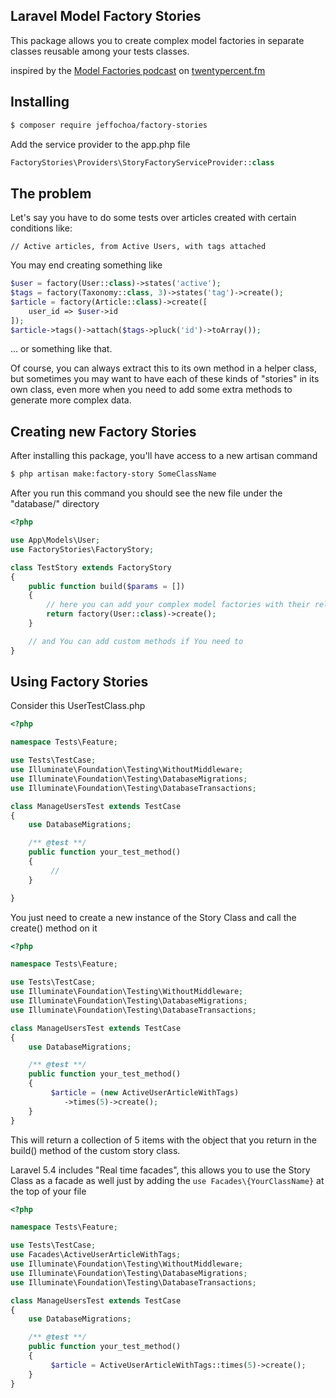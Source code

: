 ## Laravel Model Factory Stories ##
This package allows you to create complex model factories in separate classes reusable among your tests classes.

inspired by the [Model Factories podcast](http://twentypercent.fm/model-factories) on [twentypercent.fm](http://twentypercent.fm)

## Installing ##

```bash
$ composer require jeffochoa/factory-stories
```

Add the service provider to the app.php file

```php
FactoryStories\Providers\StoryFactoryServiceProvider::class
```

## The problem ##
Let's say you have to do some tests over articles created with certain conditions like:

```
// Active articles, from Active Users, with tags attached
```

You may end creating something like

```php
$user = factory(User::class)->states('active');
$tags = factory(Taxonomy::class, 3)->states('tag')->create();
$article = factory(Article::class)->create([
    user_id => $user->id
]);
$article->tags()->attach($tags->pluck('id')->toArray());
```

... or something like that.

Of course, you can always extract this to its own method in a helper class, but sometimes you may want to have each of these kinds of "stories" in its own class, even more when you need to add some extra methods to generate more complex data.

## Creating new Factory Stories ##

After installing this package, you'll have access to a new artisan command

```bash
$ php artisan make:factory-story SomeClassName
```

After you run this command you should see the new file under the "database/" directory

```php
<?php

use App\Models\User;
use FactoryStories\FactoryStory;

class TestStory extends FactoryStory
{
    public function build($params = [])
    {
        // here you can add your complex model factories with their relationships
        return factory(User::class)->create();
    }

    // and You can add custom methods if You need to
}
```

## Using Factory Stories ##
Consider this UserTestClass.php

```php
<?php

namespace Tests\Feature;

use Tests\TestCase;
use Illuminate\Foundation\Testing\WithoutMiddleware;
use Illuminate\Foundation\Testing\DatabaseMigrations;
use Illuminate\Foundation\Testing\DatabaseTransactions;

class ManageUsersTest extends TestCase
{
    use DatabaseMigrations;

    /** @test **/
    public function your_test_method()
    {
         //
    }

}
```

You just need to create a new instance of the Story Class and call the create() method on it

```php
<?php

namespace Tests\Feature;

use Tests\TestCase;
use Illuminate\Foundation\Testing\WithoutMiddleware;
use Illuminate\Foundation\Testing\DatabaseMigrations;
use Illuminate\Foundation\Testing\DatabaseTransactions;

class ManageUsersTest extends TestCase
{
    use DatabaseMigrations;

    /** @test **/
    public function your_test_method()
    {
         $article = (new ActiveUserArticleWithTags)
            ->times(5)->create();
    }
}
```

This will return a collection of 5 items with the object that you return in the build() method of the custom story class.

Laravel 5.4 includes "Real time facades", this allows you to use the Story Class as a facade as well just by adding the `use Facades\{YourClassName}` at the top of your file

```php
<?php

namespace Tests\Feature;

use Tests\TestCase;
use Facades\ActiveUserArticleWithTags;
use Illuminate\Foundation\Testing\WithoutMiddleware;
use Illuminate\Foundation\Testing\DatabaseMigrations;
use Illuminate\Foundation\Testing\DatabaseTransactions;

class ManageUsersTest extends TestCase
{
    use DatabaseMigrations;

    /** @test **/
    public function your_test_method()
    {
         $article = ActiveUserArticleWithTags::times(5)->create();
    }
}
```
